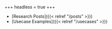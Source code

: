 +++
headless = true
+++

- [Research Posts]({{< relref "/posts" >}})
- [Usecase Examples]({{< relref "/usecases" >}})
